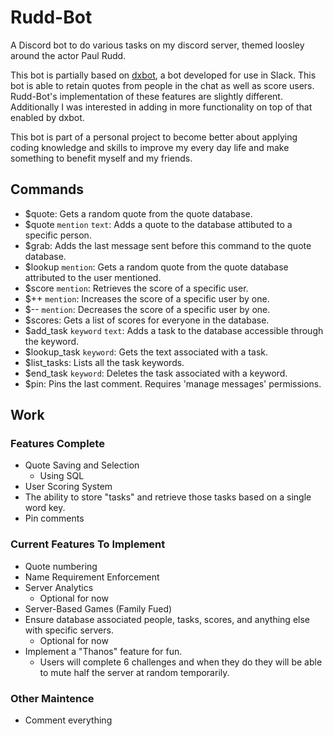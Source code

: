 # Rudd-Bot
A Discord bot to do various tasks on my discord server, themed loosley around the actor Paul Rudd.

This bot is partially based on [dxbot](https://github.com/crypticism/dxbot2.0), a bot developed for use in Slack. This bot is able to retain quotes from people in the chat as well as score users. Rudd-Bot's implementation of these features are slightly different. Additionally I was interested in adding in more functionality on top of that enabled by dxbot.

This bot is part of a personal project to become better about applying coding knowledge and skills to improve my every day life and make something to benefit myself and my friends.

## Commands
- $quote: Gets a random quote from the quote database.
- $quote `mention` `text`: Adds a quote to the database attibuted to a specific person.
- $grab: Adds the last message sent before this command to the quote database.
- $lookup `mention`: Gets a random quote from the quote database attributed to the user mentioned.
- $score `mention`: Retrieves the score of a specific user.
- $++ `mention`: Increases the score of a specific user by one.
- $-- `mention`: Decreases the score of a specific user by one.
- $scores: Gets a list of scores for everyone in the database.
- $add_task `keyword` `text`: Adds a task to the database accessible through the keyword.
- $lookup_task `keyword`: Gets the text associated with a task.
- $list_tasks: Lists all the task keywords.
- $end_task `keyword`: Deletes the task associated with a keyword.
- $pin: Pins the last comment. Requires 'manage messages' permissions.

## Work
### Features Complete
- Quote Saving and Selection
   - Using SQL
- User Scoring System
- The ability to store "tasks" and retrieve those tasks based on a single word key.
- Pin comments


### Current Features To Implement
 - Quote numbering
 - Name Requirement Enforcement
 - Server Analytics
   - Optional for now
 - Server-Based Games (Family Fued)
 - Ensure database associated people, tasks, scores, and anything else with specific servers. 
   - Optional for now
 - Implement a "Thanos" feature for fun.
   - Users will complete 6 challenges and when they do they will be able to mute half the server at random temporarily.
   
### Other Maintence
- Comment everything


